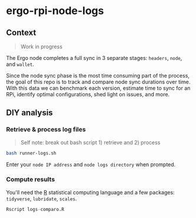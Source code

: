 # ergo-rpi-node-logs

## Context

> Work in progress

The Ergo node completes a full sync in 3 separate stages: `headers`, `node`, and `wallet`.

Since the node sync phase is the most time consuming part of the process, the goal of this repo is to track and compare node sync durations over time. With this data we can benchmark each version, estimate time to sync for an RPi, identify optimal configurations, shed light on issues, and more. 

## DIY analysis

### Retrieve & process log files

> Self note: break out bash script 1) retrieve and 2) process

```bash
bash runner-logs.sh 
```

Enter your `node IP address` and `node logs directory` when prompted.

### Compute results

You'll need the [R](https://www.r-project.org/) statistical computing language and a few packages: `tidyverse`, `lubridate`, `scales`.

```r
Rscript logs-comparo.R 
```
